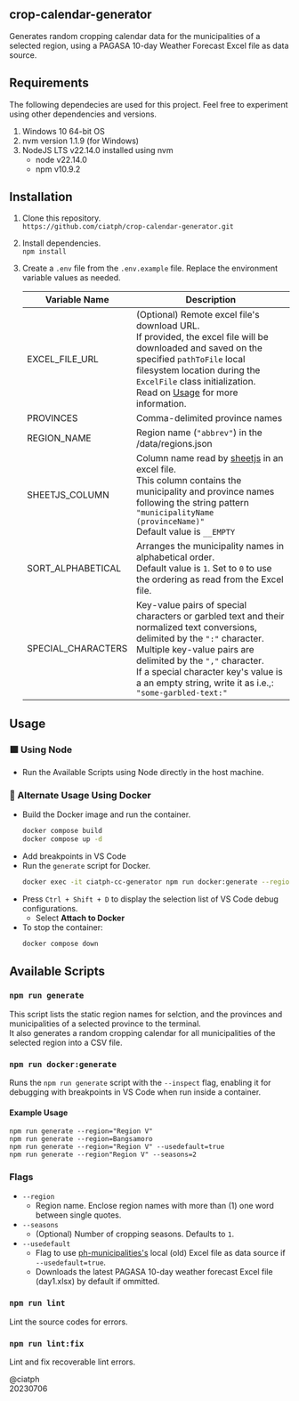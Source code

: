 ## crop-calendar-generator

Generates random cropping calendar data for the municipalities of a selected region, using a PAGASA 10-day Weather Forecast Excel file as data source.

## Requirements
The following dependecies are used for this project. Feel free to experiment using other dependencies and versions.

1. Windows 10 64-bit OS
2. nvm version 1.1.9 (for Windows)
3. NodeJS LTS v22.14.0 installed using nvm
   - node v22.14.0
   - npm v10.9.2

## Installation

1. Clone this repository.<br>
`https://github.com/ciatph/crop-calendar-generator.git`

2. Install dependencies.<br>
`npm install`

3. Create a `.env` file from the `.env.example` file. Replace the environment variable values as needed.

   | Variable Name | Description |
   | --- | --- |
   | EXCEL_FILE_URL | (Optional) Remote excel file's download URL.<br>If provided, the excel file will be downloaded and saved on the specified `pathToFile` local filesystem location during the `ExcelFile` class initialization.<br>Read on [Usage](#usage) for more information. |
   | PROVINCES | Comma-delimited province names |
   | REGION_NAME | Region name (`"abbrev"`) in the /data/regions.json |
   | SHEETJS_COLUMN | Column name read by [sheetjs](https://sheetjs.com/) in an excel file.<br>This column contains the municipality and province names following the string pattern<br>`"municipalityName (provinceName)"`<br>Default value is `__EMPTY`|
   | SORT_ALPHABETICAL | Arranges the municipality names in alphabetical order.<br>Default value is `1`. Set to `0` to use the ordering as read from the Excel file. |
   | SPECIAL_CHARACTERS | Key-value pairs of special characters or garbled text and their normalized text conversions, delimited by the `":"` character.<br>Multiple key-value pairs are delimited by the `","` character.<br>If a special character key's value is a an empty string, write it as i.e.,: `"some-garbled-text:"` |


## Usage

### 🟩 Using Node
   - Run the Available Scripts using Node directly in the host machine.

### 🐳 Alternate Usage Using Docker
   - Build the Docker image and run the container.
      ```sh
      docker compose build
      docker compose up -d
      ```
   - Add breakpoints in VS Code
   - Run the `generate` script for Docker.
      ```sh
      docker exec -it ciatph-cc-generator npm run docker:generate --region="Region V"
      ```
   - Press `Ctrl + Shift + D` to display the selection list of VS Code debug configurations.
      - Select **Attach to Docker**
   - To stop the container:
      ```sh
      docker compose down
      ```

## Available Scripts

### `npm run generate`

This script lists the static region names for selction, and the provinces and municipalities of a selected province to the terminal.<br>
It also generates a random cropping calendar for all municipalities of the selected region into a CSV file.

### `npm run docker:generate`

Runs the `npm run generate` script with the `--inspect` flag, enabling it for debugging with breakpoints in VS Code when run inside a container.

#### Example Usage
`npm run generate --region="Region V"`<br>
`npm run generate --region=Bangsamoro`<br>
`npm run generate --region="Region V" --usedefault=true`<br>
`npm run generate --region"Region V" --seasons=2`

### Flags

- `--region`
  - Region name. Enclose region names with more than (1) one word between single quotes.
- `--seasons`
   - (Optional) Number of cropping seasons. Defaults to `1`.
- `--usedefault`
  - Flag to use [ph-municipalities's](https://www.npmjs.com/package/ph-municipalities) local (old) Excel file as data source if `--usedefault=true`.
  - Downloads the latest PAGASA 10-day weather forecast Excel file (day1.xlsx) by default if ommitted.

### `npm run lint`

Lint the source codes for errors.

### `npm run lint:fix`

Lint and fix recoverable lint errors.

@ciatph<br>
20230706
